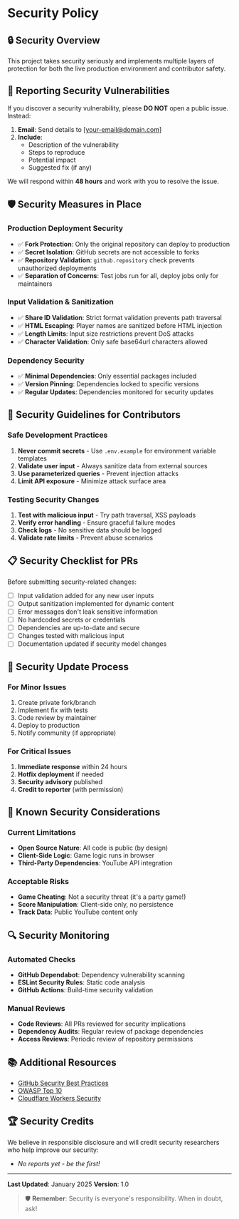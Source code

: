 # Security Policy

## 🔒 Security Overview

This project takes security seriously and implements multiple layers of protection for both the live production environment and contributor safety.

## 🚨 Reporting Security Vulnerabilities

If you discover a security vulnerability, please **DO NOT** open a public issue. Instead:

1. **Email**: Send details to [your-email@domain.com] 
2. **Include**: 
   - Description of the vulnerability
   - Steps to reproduce
   - Potential impact
   - Suggested fix (if any)

We will respond within **48 hours** and work with you to resolve the issue.

## 🛡️ Security Measures in Place

### Production Deployment Security
- ✅ **Fork Protection**: Only the original repository can deploy to production
- ✅ **Secret Isolation**: GitHub secrets are not accessible to forks
- ✅ **Repository Validation**: `github.repository` check prevents unauthorized deployments
- ✅ **Separation of Concerns**: Test jobs run for all, deploy jobs only for maintainers

### Input Validation & Sanitization
- ✅ **Share ID Validation**: Strict format validation prevents path traversal
- ✅ **HTML Escaping**: Player names are sanitized before HTML injection
- ✅ **Length Limits**: Input size restrictions prevent DoS attacks
- ✅ **Character Validation**: Only safe base64url characters allowed

### Dependency Security
- ✅ **Minimal Dependencies**: Only essential packages included
- ✅ **Version Pinning**: Dependencies locked to specific versions
- ✅ **Regular Updates**: Dependencies monitored for security updates

## 🔧 Security Guidelines for Contributors

### Safe Development Practices
1. **Never commit secrets** - Use `.env.example` for environment variable templates
2. **Validate user input** - Always sanitize data from external sources
3. **Use parameterized queries** - Prevent injection attacks
4. **Limit API exposure** - Minimize attack surface area

### Testing Security Changes
1. **Test with malicious input** - Try path traversal, XSS payloads
2. **Verify error handling** - Ensure graceful failure modes
3. **Check logs** - No sensitive data should be logged
4. **Validate rate limits** - Prevent abuse scenarios

## 📋 Security Checklist for PRs

Before submitting security-related changes:

- [ ] Input validation added for any new user inputs
- [ ] Output sanitization implemented for dynamic content
- [ ] Error messages don't leak sensitive information
- [ ] No hardcoded secrets or credentials
- [ ] Dependencies are up-to-date and secure
- [ ] Changes tested with malicious input
- [ ] Documentation updated if security model changes

## 🔄 Security Update Process

### For Minor Issues
1. Create private fork/branch
2. Implement fix with tests
3. Code review by maintainer
4. Deploy to production
5. Notify community (if appropriate)

### For Critical Issues
1. **Immediate response** within 24 hours
2. **Hotfix deployment** if needed
3. **Security advisory** published
4. **Credit to reporter** (with permission)

## 🚨 Known Security Considerations

### Current Limitations
- **Open Source Nature**: All code is public (by design)
- **Client-Side Logic**: Game logic runs in browser
- **Third-Party Dependencies**: YouTube API integration

### Acceptable Risks
- **Game Cheating**: Not a security threat (it's a party game!)
- **Score Manipulation**: Client-side only, no persistence
- **Track Data**: Public YouTube content only

## 🔍 Security Monitoring

### Automated Checks
- **GitHub Dependabot**: Dependency vulnerability scanning
- **ESLint Security Rules**: Static code analysis
- **GitHub Actions**: Build-time security validation

### Manual Reviews
- **Code Reviews**: All PRs reviewed for security implications
- **Dependency Audits**: Regular review of package dependencies
- **Access Reviews**: Periodic review of repository permissions

## 📚 Additional Resources

- [GitHub Security Best Practices](https://docs.github.com/en/code-security)
- [OWASP Top 10](https://owasp.org/www-project-top-ten/)
- [Cloudflare Workers Security](https://developers.cloudflare.com/workers/reference/security-model/)

## 🏆 Security Credits

We believe in responsible disclosure and will credit security researchers who help improve our security:

- *No reports yet - be the first!*

---

**Last Updated**: January 2025
**Version**: 1.0

> 🛡️ **Remember**: Security is everyone's responsibility. When in doubt, ask! 